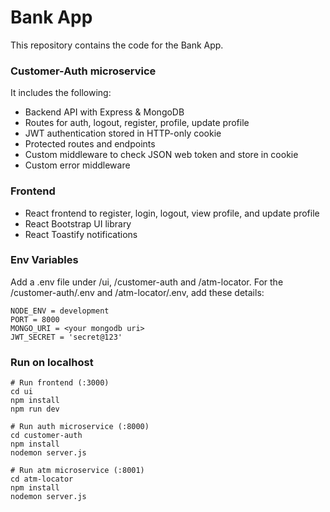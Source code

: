 # Bank App

This repository contains the code for the Bank App. 

### Customer-Auth microservice

It includes the following:

- Backend API with Express & MongoDB
- Routes for auth, logout, register, profile, update profile
- JWT authentication stored in HTTP-only cookie
- Protected routes and endpoints
- Custom middleware to check JSON web token and store in cookie
- Custom error middleware


### Frontend

- React frontend to register, login, logout, view profile, and update profile
- React Bootstrap UI library
- React Toastify notifications



### Env Variables

Add a .env file under /ui, /customer-auth and /atm-locator. For the /customer-auth/.env and /atm-locator/.env, add these details:

```
NODE_ENV = development
PORT = 8000
MONGO_URI = <your mongodb uri>
JWT_SECRET = 'secret@123'
```


### Run on localhost

```
# Run frontend (:3000)
cd ui
npm install
npm run dev
```
```
# Run auth microservice (:8000)
cd customer-auth
npm install
nodemon server.js
```
```
# Run atm microservice (:8001)
cd atm-locator
npm install
nodemon server.js
```

